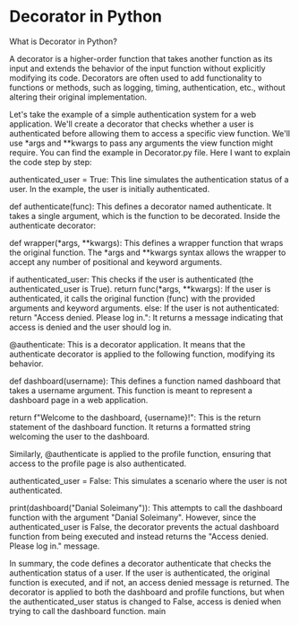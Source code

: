# Decorator in Python
What is Decorator in Python?

A decorator is a higher-order function that takes another function as its input and extends the behavior of the input function without explicitly modifying its code. Decorators are often used to add functionality to functions or methods, such as logging, timing, authentication, etc., without altering their original implementation.

Let's take the example of a simple authentication system for a web application. We'll create a decorator that checks whether a user is authenticated before allowing them to access a specific view function. We'll use *args and **kwargs to pass any arguments the view function might require.
You can find the example in Decorator.py file.
Here I want to explain the code step by step:

authenticated_user = True:
This line simulates the authentication status of a user. In the example, the user is initially authenticated.

def authenticate(func): 
This defines a decorator named authenticate. It takes a single argument, which is the function to be decorated.
Inside the authenticate decorator:

def wrapper(*args, **kwargs): 
This defines a wrapper function that wraps the original function. The *args and **kwargs syntax allows the wrapper to accept any number of positional and keyword arguments.

if authenticated_user: 
This checks if the user is authenticated (the authenticated_user is True).
return func(*args, **kwargs): 
If the user is authenticated, it calls the original function (func) with the provided arguments and keyword arguments.
else: 
If the user is not authenticated:
return "Access denied. Please log in.": It returns a message indicating that access is denied and the user should log in.

@authenticate: 
This is a decorator application. It means that the authenticate decorator is applied to the following function, modifying its behavior.

def dashboard(username): 
This defines a function named dashboard that takes a username argument. This function is meant to represent a dashboard page in a web application.

return f"Welcome to the dashboard, {username}!": 
This is the return statement of the dashboard function. It returns a formatted string welcoming the user to the dashboard.

Similarly, @authenticate is applied to the profile function, ensuring that access to the profile page is also authenticated.

authenticated_user = False: 
This simulates a scenario where the user is not authenticated.

print(dashboard("Danial Soleimany")): 
This attempts to call the dashboard function with the argument "Danial Soleimany". However, since the authenticated_user is False, the decorator prevents the actual dashboard function from being executed and instead returns the "Access denied. Please log in." message.

In summary, the code defines a decorator authenticate that checks the authentication status of a user. If the user is authenticated, the original function is executed, and if not, an access denied message is returned. The decorator is applied to both the dashboard and profile functions, but when the authenticated_user status is changed to False, access is denied when trying to call the dashboard function.
 main
